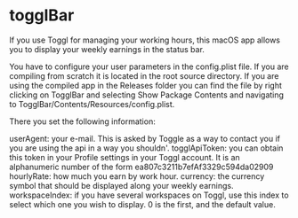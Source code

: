 # togglBar
If you use Toggl for managing your working hours, this macOS app allows you to display your weekly earnings in the status bar.

You have to configure your user parameters in the config.plist file. If you are compiling from scratch it is located in the root source directory. If you are using the compiled app in the Releases folder you can find the file by right clicking on TogglBar and selecting Show Package Contents and navigating to TogglBar/Contents/Resources/config.plist.

There you set the following information:

userAgent: your e-mail. This is asked by Toggle as a way to contact you if you are using the api in a way you shouldn'.
togglApiToken: you can obtain this token in your Profile settings in your Toggl account. It is an alphanumeric number of the form ea807c3211b7efAf3329c594da02909
hourlyRate: how much you earn by work hour.
currency: the currency symbol that should be displayed along your weekly earnings.
workspaceIndex: if you have several workspaces on Toggl, use this index to select which one you wish to display. 0 is the first, and the default value.
